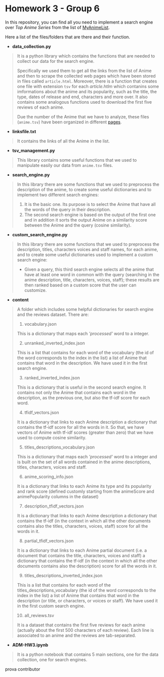 # Homework 3 - Group 6

In this repository, you can find all you need to implement a search engine over *Top Anime Series* from the list of [MyAnimeList](https://myanimelist.net).

Here a list of the files/folders that are there and their function.

* **data_collection.py**
> It is a python library which contains the functions that are needed to collect our data for the search engine. 
> 
> Specifically we used them to get all the links from the list of Anime and then to scrape the collected web pages which have been stored in files called `article.html`. Moreover, there is a function that creates one file with extension `tsv` for each *article.htlm* which contanins some imformations about the anime and its popularity, such as the title, the type, dates of release and end, characters and more over. It also contains some analogous functions used to download the first five reviews of each anime.
>
> Due the number of the Anime that we have to analyze, these files (`anime.tsv`) have been organized in different [pages](https://www.dropbox.com/sh/lfy85uhcojfawee/AAB9s7NzE6FU12ZMs44vyY8Fa?dl=0).
 

- **linksfile.txt**
> It contains the links of all the Anime in the list.

-  **tsv_management.py**
> This library contains some useful functions that we used to manipulate easily our data from `anime.tsv` files.

-  **search_engine.py**
> In this library there are some functions that we used to preprocess the description of the anime, to create some useful dictionaries and to implement two different search engines:
> 1. It is the basic one. Its purpose is to select the Anime that have all the words of the query in their description.
> 2. The second search engine is based on the output of the first one and in addition it sorts the output Anime on a similarity score between the Anime and the query (cosine similarity).

-  **custom_search_engine.py**
> In this library there are some functions that we used to preprocess the description, titles, characters voices and staff names, for each anime, and to create some useful dictionaries used to implement a custom search engine:
> * Given a query, this third search engine selects all the anime that have at least one word in common with the query (searching in the anime description, title, characters, voices, staff); these results are then ranked based on a custom score that the user can customize.

- **content**
> A folder which includes some helpful dictionaries for search engine and the reviews dataset. There are:
>
> 1. vocabulary.json
> 
> This is a dictionary that maps each *'processed'* word to a integer.
>
> 2. unranked_inverted_index.json
> 
> This is a list that contains for each word of the vocabulary (the id of the word corresponds to the index in the list) a list of Anime that contains that word in the description. We have used it in the first search engine.
>
> 3.  ranked_inverted_index.json
> 
> This is a dictionary that is useful in the second search engine. It contains not only the Anime that contains each word in the description, as the previous one, but also the tf-idf score for each word.
>
> 4.  tfidf_vectors.json
> 
> It is a dictionary that links to each Anime description a dictionary that contains the tf-idf score for all the words in it. 
> So that, we have vectors of Anime with tf-idf scores (greater than zero) that we have used to compute cosine similarity.
> 
> 5. titles_descriptions_vocabulary.json
> 
> This is a dictionary that maps each *'processed'* word to a integer and is built on the set of all words contained in the anime descriptions, titles, characters, voices and staff.
>
> 6.  anime_scoring_info.json
> 
> It is a dictionary that links to each Anime its type and its popularity and rank score (defined customly starting from the animeScore and animePopularity columns in the dataset)
> 
> 7.  description_tfidf_vectors.json
> 
> It is a dictionary that links to each Anime description a dictionary that contains the tf-idf (in the context in which all the other documents contains also the titles, characters, voices, staff) score for all the words in it.
> 
> 8.  partial_tfidf_vectors.json
> 
> It is a dictionary that links to each Anime partial document (i.e. a document that contains the title, characters, voices and staff) a dictionary that contains the tf-idf (in the context in which all the other documents contains also the description) score for all the words in it.
> 
> 9.  titles_descriptions_inverted_index.json
> 
> This is a list that contains for each word of the titles_descriptions_vocabulary (the id of the word corresponds to the index in the list) a list of Anime that contains that word in the description (or title, or characters, or voices or staff). We have used it in the first custom search engine.
> 
> 10.  all_reviews.tsv
> 
> It is a dataset that contains the first five reviews for each anime (actually about the first 500 characters of each review). Each line is associated to an anime and the reviews are tab-separated.

 - **ADM-HW3.ipynb**
 > It is a python notebook that contains 5 main sections, one for the data collection, one for search engines.

prova contributor



